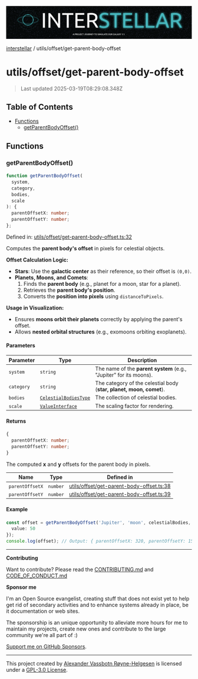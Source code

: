 <div><img alt="SPECCER logo" src="https://raw.githubusercontent.com/phun-ky/interstellar/main/public/interstellar-header.png" style="max-height:120px;"/></div>

[interstellar](../../README.md) / utils/offset/get-parent-body-offset

# utils/offset/get-parent-body-offset

> Last updated 2025-03-19T08:29:08.348Z

## Table of Contents

- [Functions](#functions)
  - [getParentBodyOffset()](#getparentbodyoffset)

## Functions

### getParentBodyOffset()

```ts
function getParentBodyOffset(
  system,
  category,
  bodies,
  scale
): {
  parentOffsetX: number;
  parentOffsetY: number;
};
```

Defined in:
[utils/offset/get-parent-body-offset.ts:32](https://github.com/phun-ky/interstellar/blob/main/src/utils/offset/get-parent-body-offset.ts#L32)

Computes the **parent body's offset** in pixels for celestial objects.

**Offset Calculation Logic:**

- **Stars**: Use the **galactic center** as their reference, so their offset is
  `(0,0)`.
- **Planets, Moons, and Comets**:
  1. Finds the **parent body** (e.g., planet for a moon, star for a planet).
  2. Retrieves the **parent body's position**.
  3. Converts the **position into pixels** using `distanceToPixels`.

**Usage in Visualization:**

- Ensures **moons orbit their planets** correctly by applying the parent's
  offset.
- Allows **nested orbital structures** (e.g., exomoons orbiting exoplanets).

#### Parameters

| Parameter  | Type                                                                         | Description                                                         |
| ---------- | ---------------------------------------------------------------------------- | ------------------------------------------------------------------- |
| `system`   | `string`                                                                     | The name of the **parent system** (e.g., "Jupiter" for its moons).  |
| `category` | `string`                                                                     | The category of the celestial body (**star, planet, moon, comet**). |
| `bodies`   | [`CelestialBodiesType`](../../types/celestial-bodies.md#celestialbodiestype) | The collection of celestial bodies.                                 |
| `scale`    | [`ValueInterface`](../../types/distance.md#valueinterface)                   | The scaling factor for rendering.                                   |

#### Returns

```ts
{
  parentOffsetX: number;
  parentOffsetY: number;
}
```

The computed **x** and **y** offsets for the parent body in pixels.

| Name            | Type     | Defined in                                                                                                                                    |
| --------------- | -------- | --------------------------------------------------------------------------------------------------------------------------------------------- |
| `parentOffsetX` | `number` | [utils/offset/get-parent-body-offset.ts:38](https://github.com/phun-ky/interstellar/blob/main/src/utils/offset/get-parent-body-offset.ts#L38) |
| `parentOffsetY` | `number` | [utils/offset/get-parent-body-offset.ts:39](https://github.com/phun-ky/interstellar/blob/main/src/utils/offset/get-parent-body-offset.ts#L39) |

#### Example

```ts
const offset = getParentBodyOffset('Jupiter', 'moon', celestialBodies, {
  value: 50
});
console.log(offset); // Output: { parentOffsetX: 320, parentOffsetY: 150 }
```

---

**Contributing**

Want to contribute? Please read the
[CONTRIBUTING.md](https://github.com/phun-ky/interstellar/blob/main/CONTRIBUTING.md)
and
[CODE_OF_CONDUCT.md](https://github.com/phun-ky/interstellar/blob/main/CODE_OF_CONDUCT.md)

**Sponsor me**

I'm an Open Source evangelist, creating stuff that does not exist yet to help
get rid of secondary activities and to enhance systems already in place, be it
documentation or web sites.

The sponsorship is an unique opportunity to alleviate more hours for me to
maintain my projects, create new ones and contribute to the large community
we're all part of :)

[Support me on GitHub Sponsors](https://github.com/sponsors/phun-ky).

---

This project created by [Alexander Vassbotn Røyne-Helgesen](http://phun-ky.net)
is licensed under a
[GPL-3.0 License](https://choosealicense.com/licenses/gpl-3.0/).
